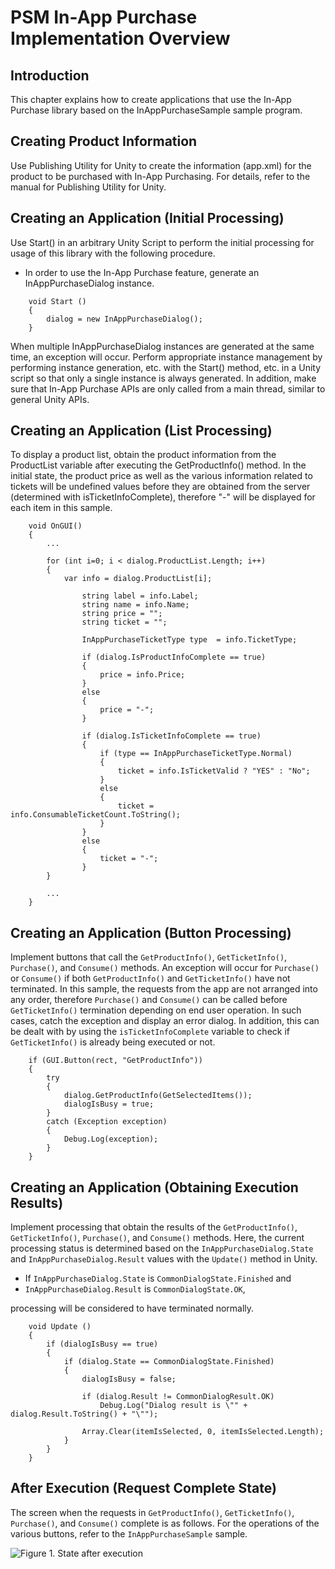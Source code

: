 PSM In-App Purchase Implementation Overview
====

## Introduction
This chapter explains how to create applications that use the In-App Purchase library based on the InAppPurchaseSample sample program.

## Creating Product Information


Use Publishing Utility for Unity to create the information (app.xml) for the product to be purchased with In-App Purchasing.
For details, refer to the manual for Publishing Utility for Unity.

## Creating an Application (Initial Processing)
Use Start() in an arbitrary Unity Script to perform the initial processing for usage of this library with the following procedure.

* In order to use the In-App Purchase feature, generate an InAppPurchaseDialog instance.

````
    void Start ()
    {
        dialog = new InAppPurchaseDialog();
    }
````

When multiple InAppPurchaseDialog instances are generated at the same time, an exception will occur.
Perform appropriate instance management by performing instance generation, etc. with the Start() method, etc. in a Unity script so that only a single instance is always generated.
In addition, make sure that In-App Purchase APIs are only called from a main thread, similar to general Unity APIs.

## Creating an Application (List Processing)

To display a product list, obtain the product information from the ProductList variable after executing the GetProductInfo() method.
In the initial state, the product price as well as the various information related to tickets will be undefined values before they are obtained from the server (determined with isTicketInfoComplete), therefore "-" will be displayed for each item in this sample.

````
    void OnGUI()
    {
        ...
        
        for (int i=0; i < dialog.ProductList.Length; i++)
        {
            var info = dialog.ProductList[i];
            
                string label = info.Label;
                string name = info.Name;
                string price = "";
                string ticket = "";
                
                InAppPurchaseTicketType type  = info.TicketType;
                
                if (dialog.IsProductInfoComplete == true)
                {
                    price = info.Price;
                }
                else
                {
                    price = "-";
                }
                
                if (dialog.IsTicketInfoComplete == true)
                {
                    if (type == InAppPurchaseTicketType.Normal)
                    {
                        ticket = info.IsTicketValid ? "YES" : "No";
                    }
                    else
                    {
                        ticket = info.ConsumableTicketCount.ToString();
                    }
                }
                else
                {
                    ticket = "-";
                }
        }
        
        ...
    }
````

## Creating an Application (Button Processing)

Implement buttons that call the ``GetProductInfo()``, ``GetTicketInfo()``, ``Purchase()``, and ``Consume()`` methods.
An exception will occur for ``Purchase()`` or ``Consume()`` if both ``GetProductInfo()`` and ``GetTicketInfo()`` have not terminated.
In this sample, the requests from the app are not arranged into any order, therefore ``Purchase()`` and ``Consume()`` can be called before ``GetTicketInfo()`` termination depending on end user operation. In such cases, catch the exception and display an error dialog. In addition, this can be dealt with by using the ``isTicketInfoComplete`` variable to check if ``GetTicketInfo()`` is already being executed or not.

````
    if (GUI.Button(rect, "GetProductInfo"))
    {
        try
        {
            dialog.GetProductInfo(GetSelectedItems());
            dialogIsBusy = true;
        }
        catch (Exception exception)
        {
            Debug.Log(exception);
        }
    }
````

## Creating an Application (Obtaining Execution Results)

Implement processing that obtain the results of the ``GetProductInfo()``, ``GetTicketInfo()``, ``Purchase()``, and ``Consume()`` methods.
Here, the current processing status is determined based on the ``InAppPurchaseDialog.State`` and ``InAppPurchaseDialog.Result`` values with the ``Update()`` method in Unity.

* If ``InAppPurchaseDialog.State`` is ``CommonDialogState.Finished`` and
* ``InAppPurchaseDialog.Result`` is ``CommonDialogState.OK``,

processing will be considered to have terminated normally.

````
    void Update ()
    {
        if (dialogIsBusy == true)
        {
            if (dialog.State == CommonDialogState.Finished)
            {
                dialogIsBusy = false;

                if (dialog.Result != CommonDialogResult.OK)
                    Debug.Log("Dialog result is \"" + dialog.Result.ToString() + "\"");

                Array.Clear(itemIsSelected, 0, itemIsSelected.Length);
            }
        }
    }
````

## After Execution (Request Complete State)

The screen when the requests in ``GetProductInfo()``, ``GetTicketInfo()``, ``Purchase()``, and ``Consume()`` complete is as follows.
For the operations of the various buttons, refer to the ``InAppPurchaseSample`` sample.

![Figure 1. State after execution](../uploads/Main/InAppPurchaseSample_2.jpg)

